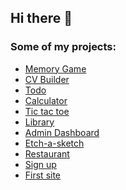 ## Hi there 👋

### Some of my projects:
- [Memory Game](https://pokemon-memory-game-cyggw741l-musairuls-projects.vercel.app/)
- [CV Builder](https://cv-creator-qavnfwr5e-musairuls-projects.vercel.app/)
- [Todo](https://musairul.github.io/todo)
- [Calculator](https://musairul.github.io/calculator)
- [Tic tac toe](https://musairul.github.io/tic-tac-toe)
- [Library](https://musairul.github.io/library)
- [Admin Dashboard](https://musairul.github.io/admin-dashboard)
- [Etch-a-sketch](https://musairul.github.io/etch-a-sketch)
- [Restaurant](https://musairul.github.io/restaurant)
- [Sign up](https://musairul.github.io/sign-up)
- [First site](https://musairul.github.io/first-site)

<!--
**musairul/musairul** is a ✨ _special_ ✨ repository because its `README.md` (this file) appears on your GitHub profile.

Here are some ideas to get you started:

- 🔭 I’m currently working on ...
- 🌱 I’m currently learning ...
- 👯 I’m looking to collaborate on ...
- 🤔 I’m looking for help with ...
- 💬 Ask me about ...
- 📫 How to reach me: ...
- 😄 Pronouns: ...
- ⚡ Fun fact: ...
-->
